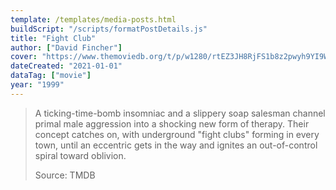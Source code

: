 ```yaml
---
template: /templates/media-posts.html
buildScript: "/scripts/formatPostDetails.js"
title: "Fight Club"
author: ["David Fincher"]
cover: "https://www.themoviedb.org/t/p/w1280/rtEZ3JH8RjFS1b8z2pwyh9YI9WX.jpg"
dateCreated: "2021-01-01"
dataTag: ["movie"]
year: "1999"
---
```


> A ticking-time-bomb insomniac and a slippery soap salesman channel primal male aggression into a shocking new form of therapy. Their concept catches on, with underground "fight clubs" forming in every town, until an eccentric gets in the way and ignites an out-of-control spiral toward oblivion.
>
> Source: TMDB
